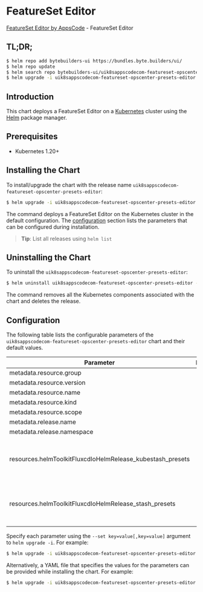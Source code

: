 # FeatureSet Editor

[FeatureSet Editor by AppsCode](https://byte.builders) - FeatureSet Editor

## TL;DR;

```bash
$ helm repo add bytebuilders-ui https://bundles.byte.builders/ui/
$ helm repo update
$ helm search repo bytebuilders-ui/uik8sappscodecom-featureset-opscenter-presets-editor --version=v0.4.18
$ helm upgrade -i uik8sappscodecom-featureset-opscenter-presets-editor bytebuilders-ui/uik8sappscodecom-featureset-opscenter-presets-editor -n default --create-namespace --version=v0.4.18
```

## Introduction

This chart deploys a FeatureSet Editor on a [Kubernetes](http://kubernetes.io) cluster using the [Helm](https://helm.sh) package manager.

## Prerequisites

- Kubernetes 1.20+

## Installing the Chart

To install/upgrade the chart with the release name `uik8sappscodecom-featureset-opscenter-presets-editor`:

```bash
$ helm upgrade -i uik8sappscodecom-featureset-opscenter-presets-editor bytebuilders-ui/uik8sappscodecom-featureset-opscenter-presets-editor -n default --create-namespace --version=v0.4.18
```

The command deploys a FeatureSet Editor on the Kubernetes cluster in the default configuration. The [configuration](#configuration) section lists the parameters that can be configured during installation.

> **Tip**: List all releases using `helm list`

## Uninstalling the Chart

To uninstall the `uik8sappscodecom-featureset-opscenter-presets-editor`:

```bash
$ helm uninstall uik8sappscodecom-featureset-opscenter-presets-editor -n default
```

The command removes all the Kubernetes components associated with the chart and deletes the release.

## Configuration

The following table lists the configurable parameters of the `uik8sappscodecom-featureset-opscenter-presets-editor` chart and their default values.

|                         Parameter                          | Description |                                                                                                                                                                                                                                                                                              Default                                                                                                                                                                                                                                                                                               |
|------------------------------------------------------------|-------------|----------------------------------------------------------------------------------------------------------------------------------------------------------------------------------------------------------------------------------------------------------------------------------------------------------------------------------------------------------------------------------------------------------------------------------------------------------------------------------------------------------------------------------------------------------------------------------------------------|
| metadata.resource.group                                    |             | <code>ui.k8s.appscode.com</code>                                                                                                                                                                                                                                                                                                                                                                                                                                                                                                                                                                   |
| metadata.resource.version                                  |             | <code>v1alpha1</code>                                                                                                                                                                                                                                                                                                                                                                                                                                                                                                                                                                              |
| metadata.resource.name                                     |             | <code>featuresets</code>                                                                                                                                                                                                                                                                                                                                                                                                                                                                                                                                                                           |
| metadata.resource.kind                                     |             | <code>FeatureSet</code>                                                                                                                                                                                                                                                                                                                                                                                                                                                                                                                                                                            |
| metadata.resource.scope                                    |             | <code>Cluster</code>                                                                                                                                                                                                                                                                                                                                                                                                                                                                                                                                                                               |
| metadata.release.name                                      |             | <code>RELEASE-NAME</code>                                                                                                                                                                                                                                                                                                                                                                                                                                                                                                                                                                          |
| metadata.release.namespace                                 |             | <code>default</code>                                                                                                                                                                                                                                                                                                                                                                                                                                                                                                                                                                               |
| resources.helmToolkitFluxcdIoHelmRelease_kubestash_presets |             | <code>{"apiVersion":"helm.toolkit.fluxcd.io/v2beta1","kind":"HelmRelease","metadata":{"name":"kubestash-presets","namespace":"kubeops"},"spec":{"chart":{"spec":{"chart":"kubestash-presets","sourceRef":{"kind":"HelmRepository","name":"appscode","namespace":"kubeops"},"version":"v2023.10.1"}},"install":{"crds":"CreateReplace","createNamespace":true,"remediation":{"retries":-1}},"interval":"5m","releaseName":"kubestash-presets","storageNamespace":"kubestash","targetNamespace":"kubestash","timeout":"30m","upgrade":{"crds":"CreateReplace","remediation":{"retries":-1}}}}</code> |
| resources.helmToolkitFluxcdIoHelmRelease_stash_presets     |             | <code>{"apiVersion":"helm.toolkit.fluxcd.io/v2beta1","kind":"HelmRelease","metadata":{"name":"stash-presets","namespace":"kubeops"},"spec":{"chart":{"spec":{"chart":"stash-presets","sourceRef":{"kind":"HelmRepository","name":"appscode","namespace":"kubeops"},"version":"v2023.10.1"}},"install":{"crds":"CreateReplace","createNamespace":true,"remediation":{"retries":-1}},"interval":"5m","releaseName":"stash-presets","storageNamespace":"stash","targetNamespace":"stash","timeout":"30m","upgrade":{"crds":"CreateReplace","remediation":{"retries":-1}}}}</code>                     |


Specify each parameter using the `--set key=value[,key=value]` argument to `helm upgrade -i`. For example:

```bash
$ helm upgrade -i uik8sappscodecom-featureset-opscenter-presets-editor bytebuilders-ui/uik8sappscodecom-featureset-opscenter-presets-editor -n default --create-namespace --version=v0.4.18 --set metadata.resource.group=ui.k8s.appscode.com
```

Alternatively, a YAML file that specifies the values for the parameters can be provided while
installing the chart. For example:

```bash
$ helm upgrade -i uik8sappscodecom-featureset-opscenter-presets-editor bytebuilders-ui/uik8sappscodecom-featureset-opscenter-presets-editor -n default --create-namespace --version=v0.4.18 --values values.yaml
```
